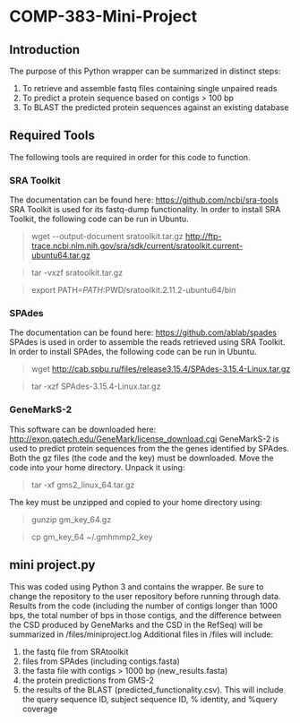 # COMP-383-Mini-Project

## Introduction
The purpose of this Python wrapper can be summarized in distinct steps:
  1. To retrieve and assemble fastq files containing single unpaired reads
  2. To predict a protein sequence based on contigs > 100 bp
  3. To BLAST the predicted protein sequences against an existing database

## Required Tools
The following tools are required in order for this code to function.

### SRA Toolkit
The documentation can be found here: https://github.com/ncbi/sra-tools
SRA Toolkit is used for its fastq-dump functionality. In order to install SRA Toolkit, the following code can be run in Ubuntu.

>wget --output-document sratoolkit.tar.gz http://ftp-trace.ncbi.nlm.nih.gov/sra/sdk/current/sratoolkit.current-ubuntu64.tar.gz

>tar -vxzf sratoolkit.tar.gz

>export PATH=$PATH:$PWD/sratoolkit.2.11.2-ubuntu64/bin

### SPAdes
The documentation can be found here: https://github.com/ablab/spades
SPAdes is used in order to assemble the reads retrieved using SRA Toolkit. In order to install SPAdes, the following code can be run in Ubuntu.
>wget http://cab.spbu.ru/files/release3.15.4/SPAdes-3.15.4-Linux.tar.gz

>tar -xzf SPAdes-3.15.4-Linux.tar.gz

### GeneMarkS-2
This software can be downloaded here: http://exon.gatech.edu/GeneMark/license_download.cgi
GeneMarkS-2 is used to predict protein sequences from the the genes identified by SPAdes. 
Both the gz files (the code and the key) must be downloaded. Move the code into your home directory. Unpack it using:
>tar -xf gms2_linux_64.tar.gz

The key must be unzipped and copied to your home directory using:

>gunzip gm_key_64.gz

>cp gm_key_64 ~/.gmhmmp2_key

## mini project.py
This was coded using Python 3 and contains the wrapper. Be sure to change the repository to the user repository before running through data. Results from the code (including the number of contigs longer than 1000 bps, the total number of bps in those contigs, and the difference between the CSD produced by GeneMarks and the CSD in the RefSeq) will be summarized in /files/miniproject.log
Additional files in /files will include:
1. the fastq file from SRAtoolkit
2. files from SPAdes (including contigs.fasta)
3. the fasta file with contigs > 1000 bp (new_results.fasta)
4. the protein predictions from GMS-2
5. the results of the BLAST (predicted_functionality.csv). This will include the query sequence ID, subject sequence ID, % identity, and %query coverage  
